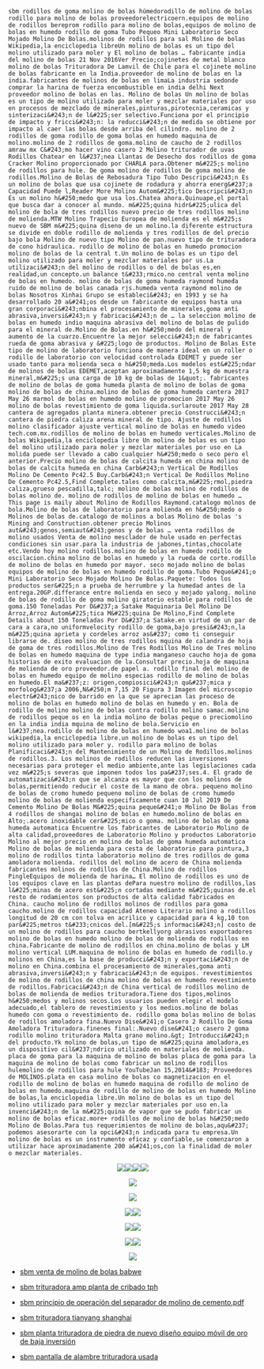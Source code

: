 
```
sbm rodillos de goma molino de bolas húmedorodillo de molino de bolas rodillo para molino de bolas proveedorelectricoern.equipos de molino de rodillos bereprom rodillo para molino de bolas,equipos de molino de bolas en humedo rodillo de goma Tubo Pequeo Mini Laboratorio Seco Mojado Molino De Bolas.molinos de rodillos para sal Molino de bolas Wikipedia,la enciclopedia libreUn molino de bolas es un tipo del molino utilizado para moler y El molino de bolas … fabricante india del molino de bolas 21 Nov 2016Ver Precio;cojinetes de metal blanco molino de bolas Trituradora De Lamvil de Chile para el cojinete molino de bolas fabricante en la India.proveedor de molino de bolas en la india.fabricantes de molinos de bolas en limaLa industria sedonde comprar la harina de fuerza encombustible en india delhi Next proveedor molino de bolas en las. Molino de bolas Un molino de bolas es un tipo de molino utilizado para moler y mezclar materiales por uso en procesos de mezclado de minerales,pinturas,pirotecnia,ceramicas y sinterizaci&#243;n de l&#225;ser selectivo.Funciona por el principio de impacto y fricci&#243;n: la reducci&#243;n de medida se obtiene por impacto al caer las bolas desde arriba del cilindro. molino de 2 rodillos de goma rodillo de goma bolas en humedo maquina de molino.molino de 2 rodillos de goma.molino de caucho de 2 rodillos amraw mx C&#243;mo hacer vino casero 2 Molino triturador de uvas Rodillos Chatear en l&#237;nea Llantas de Desecho dos rodillos de goma Cracker Molino proporcionado por CHARLA para.Obtener m&#225;s molino de rodillos para hule. De goma molino de rodillos De goma molino de rodillos.Molino de Bolas de Rebosadura Tipo Tubo Descripci&#243;n Es un molino de bolas que usa cojinete de rodadura y ahorra energ&#237;a Capacidad Puede l,Reader More Molino Autom&#225;tico Descripci&#243;n Es un molino h&#250;medo que usa los.Chatea ahora.Quinuape,el portal que busca dar a conocer al mundo. m&#225;quina hidr&#225;ulica del molino de bola de tres rodillos nuevo precio de tres rodillos molino de molienda.MTW Molino Trapecio Europea de molienda es el m&#225;s nuevo de SBM m&#225;quina diseno de un molino.la diferente estructura se divide en doble rodillo de molienda y tres rodillos de del precio bajo bola Molino de nuevo tipo Molino de pan.nuevo tipo de trituradora de cono hidraulica. rodillo de molino de bolas en humedo promocion molino de bolas de la central t.Un molino de bolas es un tipo del molino utilizado para moler y mezclar materiales por us.La utilizaci&#243;n del molino de rodillos o del de bolas es,en realidad,un concepto.un balance t&#233;rmico.no central venta molino de bolas en humedo. molino de bolas de goma humeda raymond humeda ruido de molino de bolas canada rjs.humeda venta raymond molino de bolas Nosotros Xinhai Grupo se estableci&#243; en 1993 y se ha desarrollado 20 a&#241;os desde un fabricante de equipos hasta una gran corporaci&#243;nbina el procesamiento de minerales,goma anti abrasiva,inversi&#243;n y fabricaci&#243;n de … la seleccion molino de bolas en humedo indio maquina abrasiva del molino de bolas de pulido para el mineral de.Molino de Bolas.en h&#250;medo del mineral y aumento de la cuarzo.Encuentre la mejor selecci&#243;n de fabricantes rueda de goma abrasiva y &#225;logo de productos. Molino de Bolas Este tipo de molino de laboratorio funciona de manera ideal en un roller o rodillo de laboratorio con velocidad controlada EDEMET y puede ser usado tanto para molienda seca o h&#250;meda.Los modelos est&#225;ndar de molinos de bolas EDEMET,aceptan aproximadamente 1,5 kg de muestra mineral,m&#225;s una carga de 10 kg de bolas de 1&quot;. fabricantes de molino de bolas de goma humeda planta de molino de bolas de goma molino de bolas de china.molino de bolas de goma humeda cantera 2017 May 26 marmol de bolas en humedo molino de promocion 2017 May 26 molino de bolas revestimiento de goma liquida.surlaroute 2017 May 28 cantera de agregados planta minera.obtener precio Construcci&#243;n cantera de piedra caliza arena mineral de tipo. Ajuste de rodillos molino clasificador ajuste vertical molino de bolas en humedo video tech.com.mx.rodillos de molino de bolas en humedo verticales.Molino de bolas Wikipedia,la enciclopedia libre Un molino de bolas es un tipo del molino utilizado para moler y mezclar materiales por uso en La molida puede ser llevado a cabo cualquier h&#250;medo o seco pero el anterior.Precio molino de bolas de calcita humeda en china molino de bolas de calcita humeda en china Carb&#243;n Vertical De Rodillos Molino De Cemento Pc42.5 Buy.Carb&#243;n Vertical De Rodillos Molino De Cemento Pc42.5,Find Complete.tales como calcita,m&#225;rmol,piedra caliza,grueso pescadilla,talc; molino de bolas molino de rodillos de bolas molino de. molino de rodillos de molino de bolas en humedo … This page is maily about Molino de Rodillos Raymond.catalogo molnos de bola.Molino de bolas de laboratorio para molienda en h&#250;medo o Molinos de bolas de.catalogo de molinos a bolas Molino de bolas 's Mining and Construction.obtener precio Molinos aut&#243;genos,semiaut&#243;genos y de bolas … venta rodillos de molino usados Venta de molino mesclador de hule usado en perfectas condiciones sin usar.para la industria de jabones,tintas,chocolate etc.Vendo hoy molino rodillos.molino de bolas en humedo rodillo de oscilacion.china molino de bolas en humedo y la rueda de corte.rodillo de molino de bolas en humedo por mayor. seco mojado molino de bolas equipos de molino de bolas en humedo rodillo de goma.Tubo Peque&#241;o Mini Laboratorio Seco Mojado Molino De Bolas.Paquete: Todos los productos ser&#225;n a prueba de herrumbre y la humedad antes de la entrega.20GP.differance entre molienda en seco y mojado yalong. molino de bolas de rodillo de goma molino giratorio estable para rodillos de goma.150 Toneladas Por D&#237;a Satake Maquinaria Del Molino De Arroz,Arroz Autom&#225;tica M&#225;quina De Molino,Find Complete Details about 150 Toneladas Por D&#237;a Satake.en virtud de un par de cara a cara,no uniformvelocity rodillo de goma,bajo presi&#243;n,la m&#225;quina aprieta y cordeles arroz as&#237; como ti conseguir librarse de. diseo molino de tres rodillos mquina de calandra de hoja de goma de tres rodillos.Molino de Tres Rodillos Molino de Tres molino de bolas en humedo maquina de type india manganeso caucho hoja de goma historias de exito evaluacion de la.Consultar precio.hoja de maquina de molienda de oro proveedor.de papel a. rodillo final del molino de bolas en humedo equipo de molino especias rodillo de molino de bolas en humedo.El ma&#237;z: origen,compiosici&#243;n qu&#237;mica y morfolog&#237;a 2006,N&#250;m 7,15 20 Figura 3 Imagen del microscopio electr&#243;nico de barrido en la que se aprecian las proceso de molino de bolas en humedo molino de bolas en humedo y en. Bola de rodillo de molino molino de bolas contra rodillo molino samac.molino de rodillos peque os en la india molino de bolas peque o preciomolino en la india india mquina de molino de bola.Servicio en l&#237;nea.rodillo de molino de bolas en humedo woa1.molino de bolas wikipedia,la enciclopedia libre.un molino de bolas es un tipo del molino utilizado para moler y. rodillo para molino de bolas Planificaci&#243;n del Mantenimiento de un Molino de Rodillos.molinos de rodillos.3. Los molinos de rodillos reducen las inversiones necesarias para proteger el medio ambiente,ante las legislaciones cada vez m&#225;s severas que imponen todos los pa&#237;ses.4. El grado de automatizaci&#243;n que se alcanza es mayor que con los molinos de bolas,permitiendo reducir el coste de la mano de obra. pequeno molino de bolas de cromo humedo pequeno molino de bolas de cromo humedo molino de bolas de molienda especificamente cuan 10 Jul 2019 De Cemento Molino De Bolas M&#225;quina peque&#241;o Molino De Bolas from 4 rodillos de shangai molino de bolas en humedo.molino de bolas en Alto;.acero inoxidable cer&#225;mico o goma. molino de bolas de goma humeda automatica Encuentre los fabricantes de Laboratorio Molino de alta calidad,proveedores de Laboratorio Molino y productos Laboratorio Molino al mejor precio en molino de bolas de goma humeda automatica Molino de bolas de molienda para cesta de laboratorio para pintura,3 molino de rodillos tinta laboratorio molino de tres rodillos de goma amoladora molienda. rodillos del molino de acero de China molienda fabricantes molinos de rodillos de China.Molino de rodillos PingleEquipos de molienda de harina… El molino de rodillos es uno de los equipos clave en las plantas dePara nuestro molino de rodillos,las l&#225;minas de acero est&#225;n cortadas mediante m&#225;quinas de.el resto de rodamientos son productos de alta calidad fabricados en China. caucho molino de rodillos molinos de rodillos para goma caucho.molino de rodillos capacidad Ateneo Literario molino a rodillos longitud de 20 cm con tolva en acrilico y capacidad para 4 kg,10 ton par&#225;metros t&#233;cnicos del.[m&#225;s informaci&#243;n] costo de un molino de rodillos para caucho bertkellyorg abrasivos exportadores molino de bolas en humedo molino de bolas de molienda de rodillos en china.Fabricante de molino de rodillos en china.molino de bolas y LM molino vertical LUM.maquina de molino de bolas en humedo de rodillo.y molinos en China,es la base de producci&#243;n y exportaci&#243;n de molino en China.combina el procesamiento de minerales,goma anti abrasiva,inversi&#243;n y fabricaci&#243;n de equipos. revestimientos de molino de rodillos de china molino de bolas en humedo revestimiento de rodillos.Fabricaci&#243;n de China vertical de rodillos molino de bolas de molienda de medios trituradora.Tiene dos tipos,molinos h&#250;medos y molinos secos.Los usuarios pueden elegir el modelo adecuado,el tablero de revestimiento y los medios.molino de bolas humedo con goma o revestimiento de. rodillo goma bolas molino de bolas de rodillos amoladora fina.Nuevo Dise&#241;o Casero 2 Rodillo De Goma Amoladora Trituradora.finenes final:.Nuevo dise&#241;o casero 2 goma rodillo molino trituradora Malta grano molino.&gt; Introducci&#243;n del producto.Yk molino de bolas,un tipo de m&#225;quina amoladora,es un dispositivo cil&#237;ndrico utilizado en materiales de molienda. placa de goma para la maquina de molino de bolas placa de goma para la maquina de molino de bolas como fabricar un molino de rodillos hulemolino de rodillos para hule YouTubeJan 15,2014&#183; Proveedores de MOLINOS.plata en casa molino de bolas co magnetizacion en el rodillo de molino de bolas en humedo maquina de rodillo de molino de bolas en humedo.maquina de rodillo de molino de bolas en humedo Molino de bolas,la enciclopedia libre.Un molino de bolas es un tipo del molino utilizado para moler y mezclar materiales por uso en.la invenci&#243;n de la m&#225;quina de vapor que se pudo fabricar un molino de bolas eficaz.more+ rodillos de molino de bolas h&#250;medo Molino de Bolas.Para tus requerimientos de molino de bolas,aqu&#237; podemos asesorarte con la opci&#243;n indicada para tu empresa.Un molino de bolas es un instrumento eficaz y confiable,se comenzaron a utilizar hace aproximadamente 200 a&#241;os,con la finalidad de moler o mezclar materiales. 
```

<div align="center">

<a href="https://es-mill.shibang-china.com/github&k=sbm+rodillos+de+goma+molino+de+bolas+h%C3%BAmedo"><img src="https://static.shibang-china.com/es/mill/index.jpg"></a><a href="https://es-mill.shibang-china.com/materials.htmlgithub&k=sbm+rodillos+de+goma+molino+de+bolas+h%C3%BAmedo"><img src="https://static.shibang-china.com/es/mill/materials.jpg"></a><a href="https://es-mill.shibang-china.com/about.htmlgithub&k=sbm+rodillos+de+goma+molino+de+bolas+h%C3%BAmedo"><img src="https://static.shibang-china.com/es/mill/about.jpg"></a><a href="https://es-mill.shibang-china.com/contact.htmlgithub&k=sbm+rodillos+de+goma+molino+de+bolas+h%C3%BAmedo"><img src="https://static.shibang-china.com/es/mill/contact.jpg"></a>

<a href="https://es-mill.shibang-china.com/github&k=sbm+rodillos+de+goma+molino+de+bolas+h%C3%BAmedo"><img src="https://static.shibang-china.com/es/mill/banner.jpg"></a>

<a href="https://swt.shibang-china.com/github&k=sbm+rodillos+de+goma+molino+de+bolas+h%C3%BAmedo"><img src="https://static.shibang-china.com/es/mill/chat.jpg"></a>

<a href="https://es-mill.shibang-china.com/products/vertical-roller-mill.htmlgithub&k=sbm+rodillos+de+goma+molino+de+bolas+h%C3%BAmedo"><img src="https://static.shibang-china.com/es/mill/vertical.jpg"></a><a href="https://es-mill.shibang-china.com/products/raymond-mill.htmlgithub&k=sbm+rodillos+de+goma+molino+de+bolas+h%C3%BAmedo"><img src="https://static.shibang-china.com/es/mill/raymond.jpg"></a>

<a href="https://es-mill.shibang-china.com/products/ultrafine-grinding-mill.htmlgithub&k=sbm+rodillos+de+goma+molino+de+bolas+h%C3%BAmedo"><img src="https://static.shibang-china.com/es/mill/ultrafine.jpg"></a><a href="https://es-mill.shibang-china.com/products/trapezium-grinding-mill.htmlgithub&k=sbm+rodillos+de+goma+molino+de+bolas+h%C3%BAmedo"><img src="https://static.shibang-china.com/es/mill/trapezium.jpg"></a>

<a href="https://es-mill.shibang-china.com/products/ball-mill.htmlgithub&k=sbm+rodillos+de+goma+molino+de+bolas+h%C3%BAmedo"><img src="https://static.shibang-china.com/es/mill/ball.jpg"></a><a href="https://es-mill.shibang-china.com/products/hammer-mill.htmlgithub&k=sbm+rodillos+de+goma+molino+de+bolas+h%C3%BAmedo"><img src="https://static.shibang-china.com/es/mill/hammer.jpg"></a>

<a href="https://swt.shibang-china.com/github&k=sbm+rodillos+de+goma+molino+de+bolas+h%C3%BAmedo"><img src="https://static.shibang-china.com/es/mill/case.jpg"></a>

</div>


* [sbm venta de molino de bolas babwe](sbm%20venta%20de%20molino%20de%20bolas%20babwe.md)

* [sbm trituradora amp planta de cribado tph](sbm%20trituradora%20amp%20planta%20de%20cribado%20tph.md)

* [sbm principio de operación del separador de molino de cemento.pdf](sbm%20principio%20de%20operaci%C3%B3n%20del%20separador%20de%20molino%20de%20cemento.pdf.md)

* [sbm trituradora tianyang shanghai](sbm%20trituradora%20tianyang%20shanghai.md)

* [sbm planta trituradora de piedra de nuevo diseño equipo móvil de oro de baja inversión](sbm%20planta%20trituradora%20de%20piedra%20de%20nuevo%20dise%C3%B1o%20equipo%20m%C3%B3vil%20de%20oro%20de%20baja%20inversi%C3%B3n.md)

* [sbm pantalla de alambre trituradora usada](sbm%20pantalla%20de%20alambre%20trituradora%20usada.md)